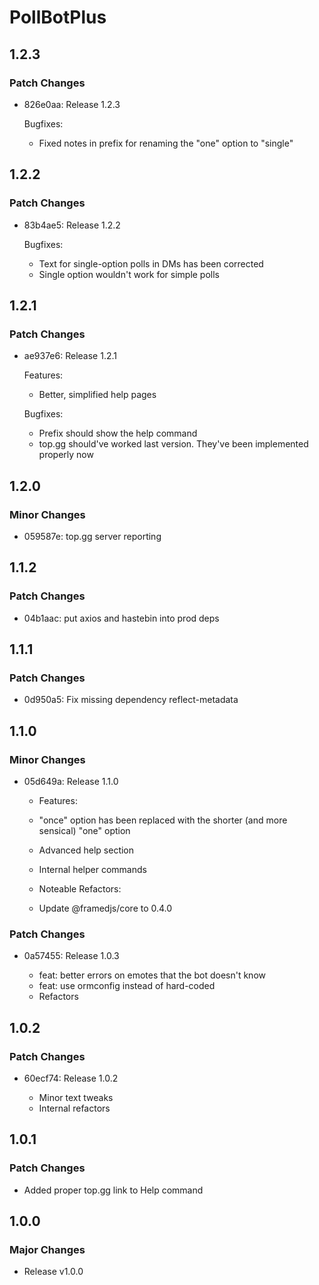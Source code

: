 # PollBotPlus

## 1.2.3

### Patch Changes

-   826e0aa: Release 1.2.3

    Bugfixes:

    -   Fixed notes in prefix for renaming the "one" option to "single"

## 1.2.2

### Patch Changes

-   83b4ae5: Release 1.2.2

    Bugfixes:

    -   Text for single-option polls in DMs has been corrected
    -   Single option wouldn't work for simple polls

## 1.2.1

### Patch Changes

-   ae937e6: Release 1.2.1

    Features:

    -   Better, simplified help pages

    Bugfixes:

    -   Prefix should show the help command
    -   top.gg should've worked last version. They've been implemented properly now

## 1.2.0

### Minor Changes

-   059587e: top.gg server reporting

## 1.1.2

### Patch Changes

-   04b1aac: put axios and hastebin into prod deps

## 1.1.1

### Patch Changes

-   0d950a5: Fix missing dependency reflect-metadata

## 1.1.0

### Minor Changes

-   05d649a: Release 1.1.0

    -   Features:
    -   "once" option has been replaced with the shorter (and more sensical) "one" option
    -   Advanced help section
    -   Internal helper commands

    -   Noteable Refactors:
    -   Update @framedjs/core to 0.4.0

### Patch Changes

-   0a57455: Release 1.0.3

    -   feat: better errors on emotes that the bot doesn't know
    -   feat: use ormconfig instead of hard-coded
    -   Refactors

## 1.0.2

### Patch Changes

-   60ecf74: Release 1.0.2

    -   Minor text tweaks
    -   Internal refactors

## 1.0.1

### Patch Changes

-   Added proper top.gg link to Help command

## 1.0.0

### Major Changes

-   Release v1.0.0
